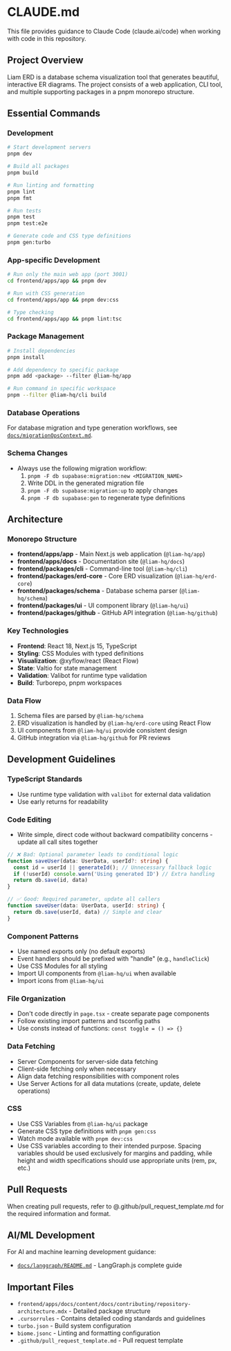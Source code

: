 # CLAUDE.md

This file provides guidance to Claude Code (claude.ai/code) when working with code in this repository.

## Project Overview

Liam ERD is a database schema visualization tool that generates beautiful, interactive ER diagrams. The project consists of a web application, CLI tool, and multiple supporting packages in a pnpm monorepo structure.

## Essential Commands

### Development
```bash
# Start development servers
pnpm dev

# Build all packages
pnpm build

# Run linting and formatting
pnpm lint
pnpm fmt

# Run tests
pnpm test
pnpm test:e2e

# Generate code and CSS type definitions
pnpm gen:turbo
```

### App-specific Development
```bash
# Run only the main web app (port 3001)
cd frontend/apps/app && pnpm dev

# Run with CSS generation
cd frontend/apps/app && pnpm dev:css

# Type checking
cd frontend/apps/app && pnpm lint:tsc
```

### Package Management
```bash
# Install dependencies
pnpm install

# Add dependency to specific package
pnpm add <package> --filter @liam-hq/app

# Run command in specific workspace
pnpm --filter @liam-hq/cli build
```

### Database Operations
For database migration and type generation workflows, see [`docs/migrationOpsContext.md`](docs/migrationOpsContext.md).

### Schema Changes
- Always use the following migration workflow:
  1. `pnpm -F db supabase:migration:new <MIGRATION_NAME>`
  2. Write DDL in the generated migration file
  3. `pnpm -F db supabase:migration:up` to apply changes
  4. `pnpm -F db supabase:gen` to regenerate type definitions

## Architecture

### Monorepo Structure
- **frontend/apps/app** - Main Next.js web application (`@liam-hq/app`)
- **frontend/apps/docs** - Documentation site (`@liam-hq/docs`)
- **frontend/packages/cli** - Command-line tool (`@liam-hq/cli`)
- **frontend/packages/erd-core** - Core ERD visualization (`@liam-hq/erd-core`)
- **frontend/packages/schema** - Database schema parser (`@liam-hq/schema`)
- **frontend/packages/ui** - UI component library (`@liam-hq/ui`)
- **frontend/packages/github** - GitHub API integration (`@liam-hq/github`)

### Key Technologies
- **Frontend**: React 18, Next.js 15, TypeScript
- **Styling**: CSS Modules with typed definitions
- **Visualization**: @xyflow/react (React Flow)
- **State**: Valtio for state management
- **Validation**: Valibot for runtime type validation
- **Build**: Turborepo, pnpm workspaces

### Data Flow
1. Schema files are parsed by `@liam-hq/schema`
2. ERD visualization is handled by `@liam-hq/erd-core` using React Flow
3. UI components from `@liam-hq/ui` provide consistent design
4. GitHub integration via `@liam-hq/github` for PR reviews

## Development Guidelines

### TypeScript Standards
- Use runtime type validation with `valibot` for external data validation
- Use early returns for readability

### Code Editing
- Write simple, direct code without backward compatibility concerns - update all call sites together
```typescript
// ❌ Bad: Optional parameter leads to conditional logic
function saveUser(data: UserData, userId?: string) {
  const id = userId || generateId(); // Unnecessary fallback logic
  if (!userId) console.warn('Using generated ID') // Extra handling
  return db.save(id, data)
}

// ✅ Good: Required parameter, update all callers
function saveUser(data: UserData, userId: string) {
  return db.save(userId, data) // Simple and clear
}
```

### Component Patterns
- Use named exports only (no default exports)
- Event handlers should be prefixed with "handle" (e.g., `handleClick`)
- Use CSS Modules for all styling
- Import UI components from `@liam-hq/ui` when available
- Import icons from `@liam-hq/ui`

### File Organization
- Don't code directly in `page.tsx` - create separate page components
- Follow existing import patterns and tsconfig paths
- Use consts instead of functions: `const toggle = () => {}`

### Data Fetching
- Server Components for server-side data fetching
- Client-side fetching only when necessary
- Align data fetching responsibilities with component roles
- Use Server Actions for all data mutations (create, update, delete operations)

### CSS
- Use CSS Variables from `@liam-hq/ui` package
- Generate CSS type definitions with `pnpm gen:css`
- Watch mode available with `pnpm dev:css`
- Use CSS variables according to their intended purpose. Spacing variables should be used exclusively for margins and padding, while height and width specifications should use appropriate units (rem, px, etc.)

## Pull Requests
When creating pull requests, refer to @.github/pull_request_template.md for the required information and format.

## AI/ML Development
For AI and machine learning development guidance:
- [`docs/langgraph/README.md`](docs/langgraph/README.md) - LangGraph.js complete guide

## Important Files
- `frontend/apps/docs/content/docs/contributing/repository-architecture.mdx` - Detailed package structure
- `.cursorrules` - Contains detailed coding standards and guidelines
- `turbo.json` - Build system configuration
- `biome.jsonc` - Linting and formatting configuration
- `.github/pull_request_template.md` - Pull request template
